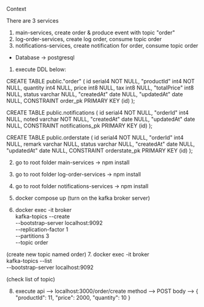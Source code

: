 Context

There are 3 services
1. main-services, create order & produce event with topic "order"
2. log-order-services, create log order, consume topic order
3. notifications-services, create notification for order, consume topic order


- Database -> postgresql

1. execute DDL below: 

CREATE TABLE public."order" (
	id serial4 NOT NULL,
	"productId" int4 NOT NULL,
	quantity int4 NULL,
	price int8 NULL,
	tax int8 NULL,
	"totalPrice" int8 NULL,
	status varchar NULL,
	"createdAt" date NULL,
	"updatedAt" date NULL,
	CONSTRAINT order_pk PRIMARY KEY (id)
);

CREATE TABLE public.notifications (
	id serial4 NOT NULL,
	"orderId" int4 NULL,
	noted varchar NOT NULL,
	"createdAt" date NULL,
	"updatedAt" date NULL,
	CONSTRAINT notifications_pk PRIMARY KEY (id)
);

CREATE TABLE public.orderstate (
	id serial4 NOT NULL,
	"orderId" int4 NULL,
	remark varchar NULL,
	status varchar NULL,
	"createdAt" date NULL,
	"updatedAt" date NULL,
	CONSTRAINT orderstate_pk PRIMARY KEY (id)
);


2. go to root folder main-services
	-> npm install
3. go to root folder log-order-services
	-> npm install
4. go to root folder notifications-services
	-> npm install

5. docker compose up (turn on the kafka broker server)
6. docker exec -it broker \
  kafka-topics --create \
  --bootstrap-server localhost:9092 \
  --replication-factor 1 \
  --partitions 3 \
  --topic order

  (create new topic named order)
7. docker exec -it broker \
  kafka-topics --list \
  --bootstrap-server localhost:9092

(check list of topic)

8. execute api --> localhost:3000/order/create
method --> POST
body --> {
    "productId": 11,
    "price": 2000,
    "quantity": 10
}